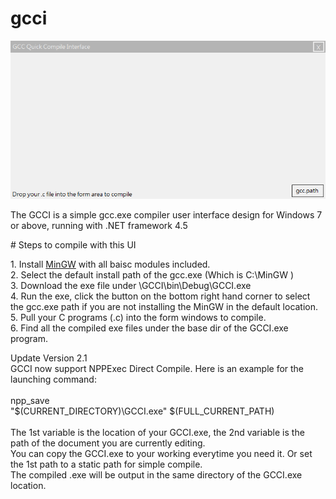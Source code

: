 # gcci
<img src="https://raw.githubusercontent.com/tobychui/gcci/master/interface.png"></img>
<p>
The GCCI is a simple gcc.exe compiler user interface design for Windows 7 or above,
running with .NET framework 4.5
</p>
# Steps to compile with this UI
<p>
1. Install <a href="http://www.mingw.org/">MinGW</a> with all baisc modules included.<br>
2. Select the default install path of the gcc.exe (Which is C:\MinGW )<br>
3. Download the exe file under \GCCI\bin\Debug\GCCI.exe<br>
4. Run the exe, click the button on the bottom right hand corner to select the gcc.exe path if you are not installing the MinGW in the default location.<br>
5. Pull your C programs (.c) into the form windows to compile.<br>
6. Find all the compiled exe files under the base dir of the GCCI.exe program.
</p>
<p>
Update Version 2.1<br>
GCCI now support NPPExec Direct Compile. Here is an example for the launching command:<br>
<br>
npp_save<br>
"$(CURRENT_DIRECTORY)\GCCI.exe" $(FULL_CURRENT_PATH)<br>
<br>
The 1st variable is the location of your GCCI.exe, the 2nd variable is the path of the document you are currently editing.<br>
You can copy the GCCI.exe to your working everytime you need it. Or set the 1st path to a static path for simple compile.<br>
The compiled .exe will be output in the same directory of the GCCI.exe location.
</p>
